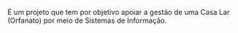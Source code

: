 É um projeto que tem por objetivo apoiar a gestão de uma Casa Lar (Orfanato) por meio de Sistemas de Informação.